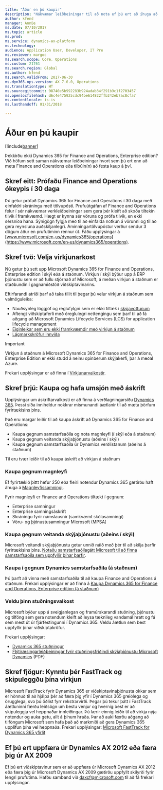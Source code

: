 ```yaml
---
title: "Áður en þú kaupir"
description: "Nákvæmar leiðbeiningar til að nota ef þú ert að íhuga að kaupa Dynamics 365 for Finance and Operations, Enterprise edition."
author: kfend
manager: AnnBe
ms.date: 07/10/2017
ms.topic: article
ms.prod: 
ms.service: dynamics-ax-platform
ms.technology: 
audience: Application User, Developer, IT Pro
ms.reviewer: margoc
ms.search.scope: Core, Operations
ms.custom: 21761
ms.search.region: Global
ms.author: kfend
ms.search.validFrom: 2017-06-30
ms.dyn365.ops.version: AX 7.0.0, Operations
ms.translationtype: HT
ms.sourcegitcommit: 98740e5b992283b924adab34f291b9c1f2703457
ms.openlocfilehash: d6c4e475925cdc94be614822ffb242eb7ac8cfa7
ms.contentlocale: is-is
ms.lasthandoff: 01/31/2018

---
```


# <a name="before-you-buy"></a>Áður en þú kaupir 

[!include[banner](../includes/banner.md)]

Þekkirðu ekki Dynamics 365 for Finance and Operations, Enterprise edition? Við höfum sett saman nákvæmar leiðbeiningar hvort sem þú ert enn að meta Finance and Operations eða tilbúin(n) að festa kaup á því.

## <a name="step-one--try-out-finance-and-operations-free-for-30-days"></a>Skref eitt:  Prófaðu Finance and Operations ókeypis í 30 daga
Þú getur prófað Dynamics 365 for Finance and Operations í 30 daga með einfaldri skráningu með tölvupósti. Prufuútgáfan af Finance and Operations felur í sér nákvæmar verkleiðbeiningar sem gera þér kleift að skoða tiltekin tilvik í framkvæmd. Hægt er kynna sér vöruna og prófa tilvik, en ekki sérsníða hana. Sýnigögn fylgja með til að einfalda notkun á vörunni og til að gera reynsluna auðskiljanlegri. Áminningartölvupóstur verður sendur 3 dögum áður en prufutíminn rennur út. Fáðu upplýsingar á [www.microsoft.com/en-us/dynamics365/operations](https://www.microsoft.com/en-us/dynamics365/operations).

## <a name="step-two-choose-a-deployment-option"></a>Skref tvö: Velja virkjunarkost
Nú getur þú sett upp Microsoft Dynamics 365 for Finance and Operations, Enterprise edition í skýi eða á staðnum. Virkjun í skýi býður upp á ERP þjónustu sem er að fullu stjórnað af Microsoft, á meðan virkjun á staðnum er staðbundin í gagnamiðstöð viðskiptavinarins.

Eftirfarandi atriði þarf að taka tillit til þegar þú velur virkjun á staðnum sem valmöguleika:
- Nauðsynleg löggjöf og reglufylgni sem er ekki tiltæk í [skýjavottunum](https://explore.dynamics.com/operations/microsoft-dynamics-365-for-operations-certification-priorities)
- Aftengt viðskiptaferli með óreglulegri nettengingu sem þarf til að fá aðgang að Microsoft Dynamics Lifecycle Services (LCS) for application lifecycle management
- [Eiginleikar sem eru ekki framkvæmdir með virkjun á staðnum](features-not-implemented-on-prem.md)
- [Lágmarkskröfur innviða](system-requirements-on-prem.md#minimum-infrastructure-requirements)

> [!IMPORTANT]
> Virkjun á staðnum á Microsoft Dynamics 365 for Finance and Operations, Enterprise Edition er ekki studd á neinu opinberum skýjakerfi, þar á meðal Azure. 

Frekari upplýsingar er að finna í [Virkjunarvalkostir](../../dev-itpro/deployment/choose-deployment-type.md).

## <a name="step-three-buy-and-manage-a-subscription"></a>Skref þrjú: Kaupa og hafa umsjón með áskrift
Upplýsingar um áskriftarvalkosti er að finna á verðlagningarsíðu [Dynamics 365](https://www.microsoft.com/en-us/dynamics365/pricing). Þessi síða inniheldur nokkrar mismunandi áætlanir til að mæta þörfum fyrirtækisins þíns.

Það eru margar leiðir til að kaupa áskrift að Dynamics 365 for Finance and Operations:
- Kaupa gegnum samstarfsaðila og nota magnleyfi (í skýi eða á staðnum)
- Kaupa gegnum veitanda skýjaþjónustu (aðeins í skýi)
- Kaupa gegnum samstarfsaðila úr Dynamics verðlistanum (aðeins á staðnum)

Til eru tvær leiðir til að kaupa áskrift að virkjun á staðnum

### <a name="buy-through-volume-licensing"></a>Kaupa gegnum magnleyfi
Ef fyrirtækið þittt hefur 250 eða fleiri notendur Dynamics 365 gætirðu haft áhuga á [Magnleyfissamningi](https://www.microsoft.com/en-us/licensing/how-to-buy/how-to-buy.aspx). 

Fyrir magnleyfi er Finance and Operations tiltækt í gegnum:
- Enterprise samningur
- Enterprise samningsáskrift
- Skráningu fyrir námslausnir (samkvæmt skólasamningi)
- Vöru- og þjónustusamningur Microsoft (MPSA)

### <a name="buy-through-a-cloud-solution-provider-cloud-only"></a>Kaupa gegnum veitanda skýjaþjónustu (aðeins í skýi)
Microsoft veitandi skýjaþjónustu getur unnið náið með þér til að skilja þarfir fyrirtækisins þíns. [Notaðu samstarfsaðilagátt Microsoft til að finna samstarfsaðila sem uppfyllir þínar þarfir](https://partnercenter.microsoft.com/en-us/partner/home). 

### <a name="buy-through-a-dynamics-partner-on-premises"></a>Kaupa í gegnum Dynamics samstarfsaðila (á staðnum)
Þú þarft að vinna með samstarfsaðila til að kaupa Finance and Operations á staðnum. Frekari upplýsingar er að finna á [Kaupa Dynamics 365 for Finance and Operations, Enterprise edition (á staðnum)](purchase-on-premises.md)

### <a name="choose-your-support-option"></a>Veldu þinn stuðningsvalkost
Microsoft býður upp á sveigjanlegan og framúrskarandi stuðning, þjónustu og tilföng sem gera notendum kleift að leysa tæknileg vandamál hratt og fá sem mest út úr fjárfestingunni í Dynamics 365. Veldu áætlun sem best uppfyllir þínar viðskiptakröfur. 

Frekari upplýsingar: 
- [Dynamics 365 stuðningur](https://www.microsoft.com/en-us/dynamics365/support)
- [Flýtiræsingarleiðbeiningar fyrir stuðningsfríðindi skýjaþjónustu Microsoft Dynamics](http://go.microsoft.com/fwlink/?LinkId=530335) (PDF)

## <a name="step-four-learn-about-fasttrack-and-plan-your-deployment"></a>Skref fjögur: Kynntu þér FastTrack og skipuleggðu þína virkjun
Microsoft FastTrack fyrir Dynamics 365 er viðskiptavinaþjónusta okkar sem er hönnuð til að hjálpa þér að færa þig yfir í Dynamics 365 greiðlega og örugglega, svo þú öðlist fyrr rekstrarvirði. Þegar þú tekur þátt í FastTrack áætluninni færðu leiðsögn um bestu venjur og hvernig best er að skipuleggja vel heppnaðar innleiðingar. Þú lærir einnig leiðir til að virkja nýja notendur og auka getu, allt á þínum hraða. Þar að auki færðu aðgang að tilföngum Microsoft sem hafa það að markmiði að gera Dynamics 365 upplifun þína vel heppnaða. Frekari upplýsingar: [Microsoft FastTrack for Dynamics 365 yfirlit](fasttrack-dynamics-365-overview.md) 

## <a name="if-you-are-upgrading-from-dynamics-ax-2012-or-migrating-from-ax-2009"></a>Ef þú ert uppfæra úr Dynamics AX 2012 eða færa þig úr AX 2009
Ef þú ert viðskiptavinur sem er að uppfæra úr Microsoft Dynamics AX 2012 eða færa þig úr Microsoft Dynamics AX 2009 gætirðu uppfyllt skilyrði fyrir lengri prufutíma. Hafðu samband við <daxcf@microsoft.com> til að fá frekari upplýsingar. 


